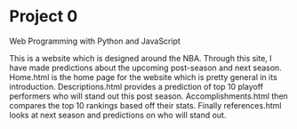# Project 0

Web Programming with Python and JavaScript

This is a website which is designed around the NBA. Through this site,
I have made predictions about the upcoming post-season and next season.
Home.html is the home page for the website which is pretty general in 
its introduction. Descriptions.html provides a prediction of top 10 
playoff performers who will stand out this post season. Accomplishments.html
then compares the top 10 rankings based off their stats. Finally references.html
looks at next season and predictions on who will stand out.

